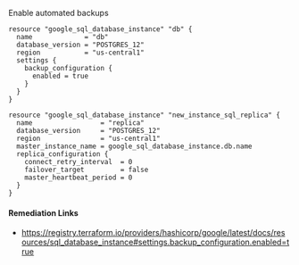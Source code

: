 
Enable automated backups

```hcl
resource "google_sql_database_instance" "db" {
  name             = "db"
  database_version = "POSTGRES_12"
  region           = "us-central1"
  settings {
    backup_configuration {
      enabled = true
    }
  }
}

resource "google_sql_database_instance" "new_instance_sql_replica" {
  name                 = "replica"
  database_version     = "POSTGRES_12"
  region               = "us-central1"
  master_instance_name = google_sql_database_instance.db.name
  replica_configuration {
    connect_retry_interval  = 0
    failover_target         = false
    master_heartbeat_period = 0
  }
}
```

#### Remediation Links
 - https://registry.terraform.io/providers/hashicorp/google/latest/docs/resources/sql_database_instance#settings.backup_configuration.enabled=true

